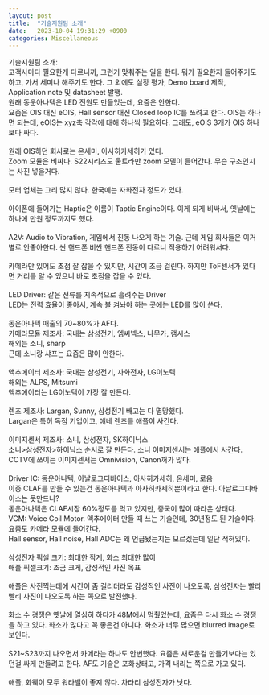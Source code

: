 ```yaml
---
layout: post
title:  "기술지원팀 소개"
date:   2023-10-04 19:31:29 +0900
categories: Miscellaneous
---
```


기술지원팀 소개:<br>
고객사마다 필요한게 다르니까, 그런거 맞춰주는 일을 한다. 뭐가 필요한지 들어주기도 하고, 가서 세미나 해주기도 한다. 그 외에도 실장 평가, Demo board 제작, Application note 및 datasheet 발행.<br>
원래 동운아나텍은 LED 전원도 만들었는데, 요즘은 안한다.<br>
요즘은 OIS 대신 eOIS, Hall sensor 대신 Closed loop IC를 쓰려고 한다. OIS는 하나면 되는데, eOIS는 xyz축 각각에 대해 하나씩 필요하다. 그래도, eOIS 3개가 OIS 하나보다 싸다.<br>
<br>
원래 OIS하던 회사로는 온세미, 아사히카세히가 있다.<br>
Zoom 모듈은 비싸다. S22시리즈도 울트라만 zoom 모델이 들어간다. 무슨 구조인지는 사진 넣을거다.<br>
<br>
모터 업체는 그리 많지 않다. 한국에는 자화전자 정도가 있다.<br>
<br>
아이폰에 들어가는 Haptic은 이름이 Taptic Engine이다. 이게 되게 비싸서, 옛날에는 하나에 만원 정도까지도 했다.<br>
<br>
A2V: Audio to Vibration, 게임에서 진동 나오게 하는 기술. 근데 게임 회사들은 이거 별로 안좋아한다. 싼 핸드폰 비싼 핸드폰 진동이 다르니 적용하기 어려워서다.<br>
<br>
카메라만 있어도 초점 잘 잡을 수 있지만, 시간이 조금 걸린다. 하지만 ToF센서가 있다면 거리를 알 수 있으니 바로 초점을 잡을 수 있다.<br>
<br>
LED Driver: 같은 전류를 지속적으로 흘려주는 Driver<br>
LED는 전력 효율이 좋아서, 계속 불 켜놔야 하는 곳에는 LED를 많이 쓴다.<br>
<br>
동운아나텍 매출의 70~80%가 AF다.<br>
카메라모듈 제조사: 국내는 삼성전기, 엠씨넥스, 나무가, 캠시스<br>
해외는 소니, sharp<br>
근데 소니랑 샤프는 요즘은 많이 안한다.<br>
<br>
액추에이터 제조사: 국내는 삼성전기, 자화전자, LG이노텍<br>
해외는 ALPS, Mitsumi<br>
액추에이터는 LG이노텍이 가장 잘 만든다.<br>
<br>
렌즈 제조사: Largan, Sunny, 삼성전기 빼고는 다 멸망했다.<br>
Largan은 특허 독점 기업이고, 얘네 렌즈를 애플이 사간다.<br>
<br>
이미지센서 제조사: 소니, 삼성전자, SK하이닉스<br>
소니>삼성전자>하이닉스 순서로 잘 만든다. 소니 이미지센서는 애플에서 사간다. CCTV에 쓰이는 이미지센서는 Omnivision, Canon꺼가 많다.<br>
<br>
Driver IC: 동운아나텍, 아날로그디바이스, 아사히카세히, 온세미, 로옴<br>
이중 CLAF를 만들 수 있는건 동운아나텍과 아사히카세히뿐이라고 한다. 아날로그디바이스는 못만드나?<br>
동운아나텍은 CLAF시장 60%정도를 먹고 있지만, 중국이 많이 따라온 상태다.<br>
VCM: Voice Coil Motor. 액추에이터 만들 때 쓰는 기술인데, 30년정도 된 기술이다. 요즘도 카메라 모듈에 들어간다.<br>
Hall sensor, Hall noise, Hall ADC는 왜 언급됐는지는 모르겠는데 일단 적혀있다.<br>
<br>
삼성전자 픽셀 크기: 최대한 작게, 화소 최대한 많이<br>
애플 픽셀크기: 조금 크게, 감성적인 사진 목표<br>
<br>
애플은 사진찍는데에 시간이 좀 걸리더라도 감성적인 사진이 나오도록, 삼성전자는 빨리빨리 사진이 나오도록 하는 쪽으로 발전했다.<br>
<br>
화소 수 경쟁은 옛날에 열심히 하다가 48M에서 멈췄었는데, 요즘은 다시 화소 수 경쟁을 하고 있다. 화소가 많다고 꼭 좋은건 아니다. 화소가 너무 많으면 blurred image로 보인다.<br>
<br>
S21~S23까지 나오면서 카메라는 하나도 안변했다. 요즘은 새로운걸 만들기보다는 있던걸 싸게 만들려고 한다. AF도 기술은 포화상태고, 가격 내리는 쪽으로 가고 있다.<br>
<br>
애플, 화웨이 모두 워라밸이 좋지 않다. 차라리 삼성전자가 낫다.<br>
